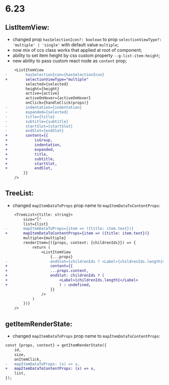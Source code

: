 # 6.23

## ListItemView:

- changed prop `hasSelectionIcon?: boolean` to prop `selectionViewType?: 'multiple' | 'single'` with default value `multiple`;
- now mix of ccs class works that applied at root of component;
- ability to set item height by css custom property `--g-list-item-height`;
- new ability to pass custom react node as `content` prop;

```diff
    <ListItemView
-        hasSelectionIcon={hasSelectionIcon}
+        selectionViewType="multiple"
         selected={selected}
         height={height}
         active={active}
         activeOnHover={activeOnHover}
         onClick={handleClick(props)}
-        indentation={indentation}
-        expanded={selected}
-        title={title}
-        subtitle={subtitle}
-        startSlot={startSlot}
-        endSlot={endSlot}
+        content={{
+            isGroup,
+            indentation,
+            expanded,
+            title,
+            subtitle,
+            startSlot,
+            endSlot,
        }}
    />
```

## TreeList:

- changed `mapItemDataToProps` prop name to `mapItemDataToContentProps`:

```diff
    <TreeList<{title: string}>
        size="l"
        list={list}
-       mapItemDataToProps={item => ({title: item.text})}
+       mapItemDataToContentProps={item => ({title: item.text})}
        multiple={multiple}
        renderItem={({props, context: {childrenIds}}) => {
            return (
                <ListItemView
                    {...props}
-                   endSlot={childrenIds ? <Label>{childrenIds.length}</Label> : undefined}
+                   content={{
+                   ...props.content,
+                   endSlot: childrenIds ? (
+                       <Label>{childrenIds.length}</Label>
+                       ) : undefined,
                    }}
                />
            )
        })}
    />
```

## getItemRenderState:

- changed `mapItemDataToProps` prop name to `mapItemDataToContentProps`:

```diff
const {props, context} = getItemRenderState({
    id,
    size,
    onItemClick,
-   mapItemDataToProps: (x) => x,
+   mapItemDataToContentProps: (x) => x,
    list,
});
```
